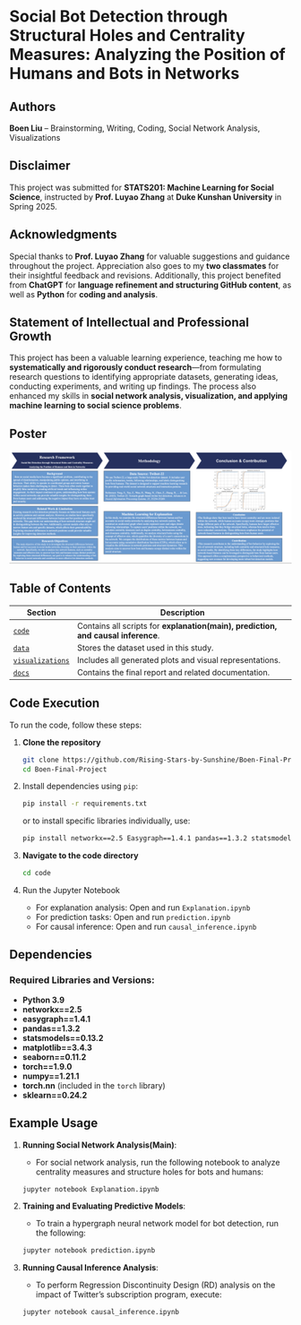 # Social Bot Detection through Structural Holes and Centrality Measures: Analyzing the Position of Humans and Bots in Networks  

## Authors  
**Boen Liu** – Brainstorming, Writing, Coding, Social Network Analysis, Visualizations  

## Disclaimer  
This project was submitted for **STATS201: Machine Learning for Social Science**, instructed by **Prof. Luyao Zhang** at **Duke Kunshan University** in Spring 2025.  

## Acknowledgments  
Special thanks to **Prof. Luyao Zhang** for valuable suggestions and guidance throughout the project. Appreciation also goes to my **two classmates** for their insightful feedback and revisions. Additionally, this project benefited from **ChatGPT** for **language refinement and structuring GitHub content**, as well as **Python** for **coding and analysis**.  

## Statement of Intellectual and Professional Growth  
This project has been a valuable learning experience, teaching me how to **systematically and rigorously conduct research**—from formulating research questions to identifying appropriate datasets, generating ideas, conducting experiments, and writing up findings. The process also enhanced my skills in **social network analysis, visualization, and applying machine learning to social science problems**.  

## Poster
![Bot Detection in Social Media Poster](https://github.com/Rising-Stars-by-Sunshine/Boen-Final-Project/blob/main/poster.png)  

## Table of Contents  

| Section           | Description |
|------------------|-------------|
| [`code`](./code) | Contains all scripts for **explanation(main), prediction, and causal inference**. |
| [`data`](./data) | Stores the dataset used in this study. |
| [`visualizations`](./visualizations) | Includes all generated plots and visual representations. |
| [`docs`](./docs) | Contains the final report and related documentation. |


## Code Execution  
To run the code, follow these steps:  

1. **Clone the repository**  
   ```bash
   git clone https://github.com/Rising-Stars-by-Sunshine/Boen-Final-Project.git
   cd Boen-Final-Project
   ```
   
2. Install dependencies using `pip`:

    ```bash
    pip install -r requirements.txt
    ```
    or to install specific libraries individually, use:

    ```bash
    pip install networkx==2.5 Easygraph==1.4.1 pandas==1.3.2 statsmodels==0.13.2 matplotlib==3.4.3 seaborn==0.11.2 torch==1.9.0 numpy==1.21.1 sklearn==0.24.2
    ```
    
3. **Navigate to the code directory**
   ```bash
   cd code
   ```
   
4. Run the Jupyter Notebook
   - For explanation analysis: Open and run `Explanation.ipynb`
   - For prediction tasks: Open and run `prediction.ipynb`
   - For causal inference: Open and run `causal_inference.ipynb`

## Dependencies

### Required Libraries and Versions:
- **Python 3.9**
- **networkx==2.5**
- **easygraph==1.4.1**
- **pandas==1.3.2**
- **statsmodels==0.13.2**
- **matplotlib==3.4.3**
- **seaborn==0.11.2**
- **torch==1.9.0**
- **numpy==1.21.1**
- **torch.nn** (included in the `torch` library)
- **sklearn==0.24.2**


## Example Usage

1. **Running Social Network Analysis(Main)**:
   - For social network analysis, run the following notebook to analyze centrality measures and structure holes for bots and humans:

    ```bash
    jupyter notebook Explanation.ipynb
    ```

2. **Training and Evaluating Predictive Models**:
   - To train a hypergraph neural network model for bot detection, run the following:

    ```bash
    jupyter notebook prediction.ipynb
    ```

3. **Running Causal Inference Analysis**:
   - To perform Regression Discontinuity Design (RD) analysis on the impact of Twitter’s subscription program, execute:

    ```bash
    jupyter notebook causal_inference.ipynb
    ```







